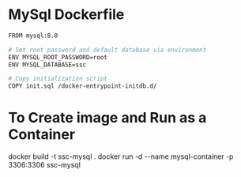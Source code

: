 # MySql Dockerfile 
```bash
FROM mysql:8.0

# Set root password and default database via environment
ENV MYSQL_ROOT_PASSWORD=root
ENV MYSQL_DATABASE=ssc

# Copy initialization script
COPY init.sql /docker-entrypoint-initdb.d/
```
# To Create image and Run as a Container 
docker build -t ssc-mysql .
docker run -d --name mysql-container -p 3306:3306 ssc-mysql
